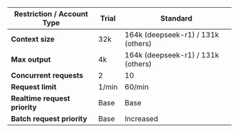 | Restriction / Account Type       | Trial          | Standard                            |
|----------------------------------|---------------|-------------------------------------|
| **Context size**                 | 32k           | 164k (deepseek-r1) / 131k (others) |
| **Max output**                   | 4k            | 164k (deepseek-r1) / 131k (others) |
| **Concurrent requests**          | 2             | 10                                  |
| **Request limit**                | 1/min         | 60/min                              |
| **Realtime request priority**    | Base          | Base                                |
| **Batch request priority**       | Base          | Increased                           |
